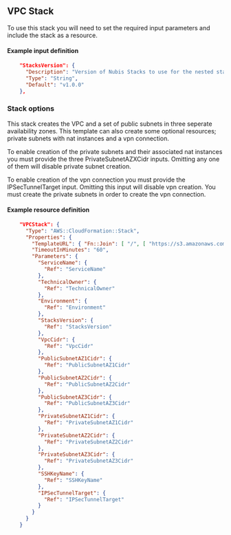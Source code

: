 ﻿## VPC Stack

To use this stack you will need to set the required input parameters and include the stack as a resource.

#### Example input definition
```json
    "StacksVersion": {
      "Description": "Version of Nubis Stacks to use for the nested stacks.",
      "Type": "String",
      "Default": "v1.0.0"
    },
```

### Stack options
This stack creates the VPC and a set of public subnets in three seperate availability zones. This template can also create some optional resources; private subnets with nat instances and a vpn connection.

To enable creation of the private subnets and their associated nat instances you must provide the three PrivateSubnetAZXCidr inputs. Omitting any one of them will disable private subnet creation.

To enable creation of the vpn connection you must provide the IPSecTunnelTarget input. Omitting this input will disable vpn creation. You must create the private subnets in order to create the vpn connection.

#### Example resource definition
```json
    "VPCStack": {
      "Type": "AWS::CloudFormation::Stack",
      "Properties": {
        "TemplateURL": { "Fn::Join": [ "/", [ "https://s3.amazonaws.com/nubisproject-stacks", { "Ref": "StacksVersion" }, "vpc/vpc-private-subnet.template" ] ] },
        "TimeoutInMinutes": "60",
        "Parameters": {
          "ServiceName": {
            "Ref": "ServiceName"
          },
          "TechnicalOwner": {
            "Ref": "TechnicalOwner"
          },
          "Environment": {
            "Ref": "Environment"
          },
          "StacksVersion": {
            "Ref": "StacksVersion"
          },
          "VpcCidr": {
            "Ref": "VpcCidr"
          },
          "PublicSubnetAZ1Cidr": {
            "Ref": "PublicSubnetAZ1Cidr"
          },
          "PublicSubnetAZ2Cidr": {
            "Ref": "PublicSubnetAZ2Cidr"
          },
          "PublicSubnetAZ3Cidr": {
            "Ref": "PublicSubnetAZ3Cidr"
          },
          "PrivateSubnetAZ1Cidr": {
            "Ref": "PrivateSubnetAZ1Cidr"
          },
          "PrivateSubnetAZ2Cidr": {
            "Ref": "PrivateSubnetAZ2Cidr"
          },
          "PrivateSubnetAZ3Cidr": {
            "Ref": "PrivateSubnetAZ3Cidr"
          },
          "SSHKeyName": {
            "Ref": "SSHKeyName"
          },
          "IPSecTunnelTarget": {
            "Ref": "IPSecTunnelTarget"
          }
        }
      }
    }
```
